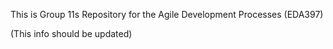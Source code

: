 This is Group 11s Repository for the Agile Development Processes (EDA397)

(This info should be updated)
